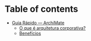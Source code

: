 # Table of contents

* [Guia Rápido — ArchiMate](README.md)
  * [O que é arquitetura corporativa?](guia-rapido-archimate/o-que-e-arquitetura-corporativa.md)
  * [Benefícios](guia-rapido-archimate/beneficios.md)
